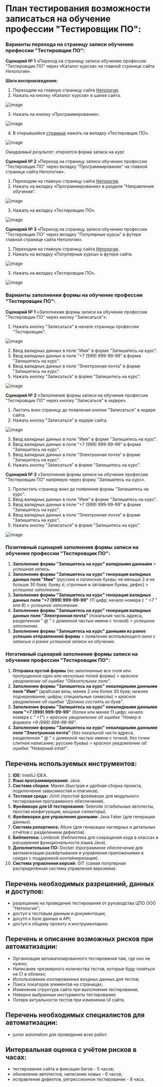 # План тестирования возможности записаться на обучение профессии "Тестировщик ПО": #

### Варианты перехода на страницу записи обучению профессии "Тестировщик ПО":  ###

**Сценарий № 1** «Переход на страницу записи обучению профессии "Тестировщик ПО" через «Каталог курсов» на главной странице сайта Нетология».

**Шаги воспроизведения:**

1.	Переходим на главную страницу сайта [Нетология](https://netology.ru/).
2.	Нажать на кнопку «Каталог курсов» в шапке сайта.

![image](https://user-images.githubusercontent.com/117599789/234848391-b8ae082f-10df-4ab9-af95-07c88ec681a5.png)

3.	Нажать на кнопку «Программирование».

![image](https://user-images.githubusercontent.com/117599789/234851023-a95428c2-f2c6-47b5-ba6a-5ad7bcf89d1d.jpg)

4.	В открывшейся [странице](https://netology.ru/development) нажать на вкладку «Тестировщик ПО».

![image](https://user-images.githubusercontent.com/117599789/234851766-0e622577-15ec-4476-8115-bbdc53cf6769.png)

*Ожидаемый результат:* откроется форма записи на курс

**Сценарий № 2** «Переход на страницу записи обучению профессии "Тестировщик ПО" через вкладку "Программирование" на главной странице сайта Нетология».
1.	Переходим на главную страницу сайта [Нетология](https://netology.ru/).
2.	Нажать на вкладку «Программирование» в разделе "Направления обучения".

![image](https://user-images.githubusercontent.com/117599789/234852886-dc48c47d-5602-413e-8878-f79e16423fc2.jpg)

3. Нажать на вкладку «Тестировщик ПО».

![image](https://user-images.githubusercontent.com/117599789/234851766-0e622577-15ec-4476-8115-bbdc53cf6769.png)

**Сценарий № 3** «Переход на страницу записи обучению профессии "Тестировщик ПО" через вкладку "Популярные курсы" в футере главной странице сайта Нетология».
1.	Переходим на главную страницу сайта [Нетология](https://netology.ru/).
2.	Нажать на вкладку «Популярные курсы» в футере сайта.

![image](https://user-images.githubusercontent.com/117599789/234853907-28494c9e-2e1a-4486-aca4-6bca850186cf.png)

3. Нажать на вкладку «Тестировщик ПО».

![image](https://user-images.githubusercontent.com/117599789/234851766-0e622577-15ec-4476-8115-bbdc53cf6769.png)

### Варианты заполнения формы на обучение профессии "Тестировщик ПО":  ###

**Сценарий № 1** «Заполнение формы записи на обучение профессии "Тестировщик ПО" через кнопку "Записаться"».
1. Нажать кнопку "Записаться" в начале страницы профессии "Тестировщик".

![image](https://user-images.githubusercontent.com/117599789/234865850-582a9d5f-5717-483b-83b5-78298e2cc17b.png)

2. Ввод валидных данных в поле "Имя" в форме "Запишитесь на курс".
3. Ввод валидных данных в поле "+7 (999) 999-99-99" в форме "Запишитесь на курс".
4. Ввод валидных данных в поле "Электронная почта" в форме "Запишитесь на курс".
5. Нажать кнопку "Записаться" в форме "Запишитесь на курс".

![image](https://user-images.githubusercontent.com/117599789/234865424-a22aecfb-00c9-4f6b-9d82-e306a5ad2533.png)

**Сценарий № 2** «Заполнение формы записи на обучение профессии "Тестировщик ПО" через кнопку "Записаться" в хедере».
1. Листать вниз страницу до появления кнопки "Записаться" в хедере сайта.
2. Нажать кнопку "Записаться" в хедере сайта.

![image](https://user-images.githubusercontent.com/117599789/234865330-d06ce559-e778-4858-9230-7bbe2707d12a.png)

3. Ввод валидных данных в поле "Имя" в форме "Запишитесь на курс".
4. Ввод валидных данных в поле "+7 (999) 999-99-99" в форме "Запишитесь на курс".
5. Ввод валидных данных в поле "Электронная почта" в форме "Запишитесь на курс".
6. Нажать кнопку "Записаться" в форме "Запишитесь на курс".

**Сценарий № 3** «Заполнение формы записи на обучение профессии "Тестировщик ПО" напрямую через форму "Запишитесь на курс».
1. Пролистать страницу вниз до появления формы "Запишитесь на курс".
2. Ввод валидных данных в поле "Имя" в форме "Запишитесь на курс".
2. Ввод валидных данных в поле "+7 (999) 999-99-99" в форме "Запишитесь на курс".
3. Ввод валидных данных в поле "Электронная почта" в форме "Запишитесь на курс".
4. Нажать кнопку "Записаться" в форме "Запишитесь на курс".

![image](https://user-images.githubusercontent.com/117599789/234865424-a22aecfb-00c9-4f6b-9d82-e306a5ad2533.png)

### Позитивный сценарий заполнения формы записи на обучение профессии "Тестировщик ПО": ###

1. **Заполнение формы "Запишитесь на курс" валидными данными** > *успешная запись*.
2. **Заполнение формы "Запишитесь на курс" генерация валидных данных поля "Имя"** (русские и латинские буквы; не меньше 2 и не больше 30 букв; букву *ё*; строчные и заглавные буквы; дефис) > *успешное заполнение*.
3. **Заполнение формы "Запишитесь на курс" генерация валидных данных поля "+7 (999) 999-99-99"** (11 цифр; начало номера с *" +7 "* или *8*) > *успешное заполнение*.
4. **Заполнение формы "Запишитесь на курс" генерация валидных данных поля "Электронная почта"** (локальная часть адреса, разделенная " @ " с доменной частью имени с точкой) > *успешное заполнение*.
5. **Заполнение формы "Запишитесь на курс" данными из ранее успешно отправленной формы** > *появление всплывающего окна с записью о ранее успешной записи на обучение*.

### Негативный сценарий заполнения формы записи на обучение профессии "Тестировщик ПО": ###

1. **Отправка пустой формы** (не заполненные все поля или пропущенное одно или несколько полей формы) > *красное уведомление об ошибке "Обязательное поле"*.
2. **Заполнение формы "Запишитесь на курс" невалидными данными поля "Имя"** (арабская вязь; менее 2 или более 30 букв; нижнее подчеркивание; цифры; специальные символы) > *красное уведомление об ошибке "Должно состоять из букв"*.
3. **Заполнение формы "Запишитесь на курс" невалидными данными поля "+7 (999) 999-99-99"** (более или менее 11 цифр; начало номера с *" +1"*) > *красное уведомление об ошибке "Номер в формате +9 (999) 999-99-99"*.
4. **Заполнение формы "Запишитесь на курс" невалидными данными поля "Электронная почта"** (без локальной части адреса, разделенная " @ " с доменной частью имени с точкой; без точки слитное написание; русские буквы) > *красное уведомление об ошибке "Неверный email"*.

## Перечень используемых инструментов: 

1. **IDE:** IntelliJ IDEA.
2. **Язык программирования:** Java.
3. **Система сборки:** Maven (быстрая и удобная сборка проекта, подключение зависимостей и плагинов).
4. **Тестовая среда:** JUnit (простой фреймворк для модульного тестирования программного обеспечения).
5. **Фреймворк для UI тестирования:** Selenide (стабильные автотесты, простая конфигурация, мощные селекторы).
6. **Фреймворки для управления данными:** Java Faker (для генерации данных).
7. **Система репортинга:** Allure (для генерации наглядных и детальных отчётов с разделением дефектов).
8. **Библиотека:** Lombook (библиотека для сокращения кода в классах и расширения функциональности языка Java).
9. **Дополнительное ПО:** Docker (программное обеспечение для автоматизации развёртывания и управления приложениями в средах с поддержкой контейнеризации).
10. **Система управления версий:** GIT (самая популярная распределённая система управления версиями).

## Перечень необходимых разрешений, данных и доступов: 

- разрешение на проведение тестирования от руководства ЦПО ООО "Нетология";
- доступ к тестовым данным и документации;
- досутп к базе данных и API;
- доступ к общему проекту и инструментарию.

## Перечень и описание возможных рисков при автоматизации:

- Организация автоматизированного тестирования там, где оно не нужно;
- Написание чрезмерного количества тестов, которые буду гоняться на CI в облаках;
- Использование изолированных входных данных для тестов;
- Поиск локаторов элементов на страницах;
- Изменение структурв сайта при выполнении тестирования;
- Неверно выбранные инстурменты тестирования;
- Потеря актуальности тестов при изменении UI сайта.

## Перечень необходимых специалистов для автоматизации:

- junior automation для проведения всех работ.

## Интервальная оценка с учётом рисков в часах:

- тестирование сайта и фиксации багов - 5 часов;
- обновление автотестов, написание новых - 6 часов;
- исправление дефектов, регрессионное тестирование - 8 часа.
